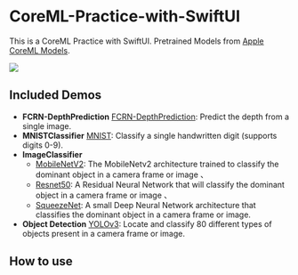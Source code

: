 # CoreML-Practice-with-SwiftUI

This is a CoreML Practice with SwiftUI. Pretrained Models from [Apple CoreML Models](https://developer.apple.com/machine-learning/models/). 

![](apple-models.png)

## Included Demos

* **FCRN-DepthPrediction** [FCRN-DepthPrediction](https://github.com/iro-cp/FCRN-DepthPrediction): Predict the depth from a single image.
* **MNISTClassifier** [MNIST](http://yann.lecun.com/exdb/mnist/): Classify a single handwritten digit (supports digits 0-9).
* **ImageClassifier** 
  * [MobileNetV2](https://github.com/tensorflow/models/tree/master/research/slim/nets/mobilenet): The MobileNetv2 architecture trained to classify the dominant object in a camera frame or image 、
  * [Resnet50](https://github.com/fchollet/deep-learning-models/blob/master/resnet50.py): A Residual Neural Network that will classify the dominant object in a camera frame or image 、
  * [SqueezeNet](https://github.com/DeepScale/SqueezeNet): A small Deep Neural Network architecture that classifies the dominant object in a camera frame or image.
* **Object Detection** [YOLOv3](https://github.com/pjreddie/darknet): Locate and classify 80 different types of objects present in a camera frame or image.

## How to use 


